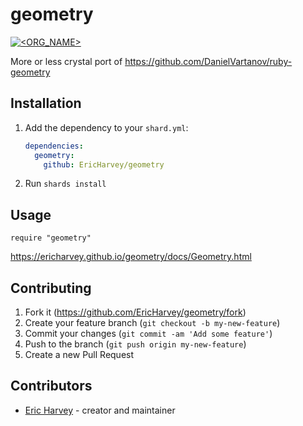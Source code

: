# geometry

[![<ORG_NAME>](https://circleci.com/gh/EricHarvey/geometry.svg?style=svg)]([<LINK>](https://app.circleci.com/github/EricHarvey/geometry/pipelines))

More or less crystal port of https://github.com/DanielVartanov/ruby-geometry

## Installation

1. Add the dependency to your `shard.yml`:

   ```yaml
   dependencies:
     geometry:
       github: EricHarvey/geometry
   ```

2. Run `shards install`

## Usage

```crystal
require "geometry"
```

https://ericharvey.github.io/geometry/docs/Geometry.html

## Contributing

1. Fork it (<https://github.com/EricHarvey/geometry/fork>)
2. Create your feature branch (`git checkout -b my-new-feature`)
3. Commit your changes (`git commit -am 'Add some feature'`)
4. Push to the branch (`git push origin my-new-feature`)
5. Create a new Pull Request

## Contributors

- [Eric Harvey](https://github.com/EricHarvey) - creator and maintainer
